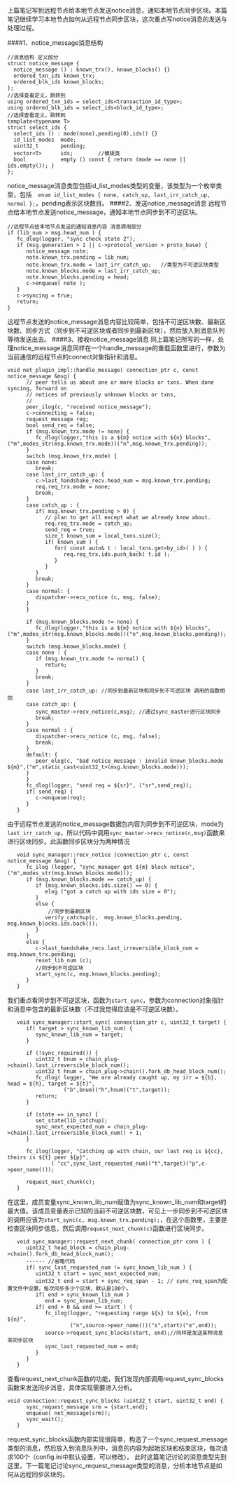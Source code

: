 上篇笔记写到远程节点给本地节点发送notice消息，通知本地节点同步区块。本篇笔记继续学习本地节点如何从远程节点同步区块，这次重点写notice消息的发送与处理过程。

####1、notice_message消息结构
```
//消息结构 定义部分
struct notice_message {
  notice_message () : known_trx(), known_blocks() {}
  ordered_txn_ids known_trx;
  ordered_blk_ids known_blocks;
};
//选择查看定义，跳转到
using ordered_txn_ids = select_ids<transaction_id_type>;
using ordered_blk_ids = select_ids<block_id_type>;
//选择查看定义，跳转到
template<typename T>
struct select_ids {
  select_ids () : mode(none),pending(0),ids() {}
  id_list_modes  mode;
  uint32_t       pending;
  vector<T>      ids;        //模板类
  bool           empty () const { return (mode == none || ids.empty()); }
};
```
notice_message消息类型包括id_list_modes类型的变量，该类型为一个枚举类型，包括`  enum id_list_modes {
    none,
    catch_up,
    last_irr_catch_up,
    normal
  };`，pending表示区块数目。
####2、发送notice_message消息
远程节点给本地节点发送notice_message，通知本地节点同步到不可逆区块。
```
//远程节点给本地节点发送的通知消息内容 消息调用部分
if (lib_num > msg.head_num ) {
   fc_dlog(logger, "sync check state 2");
   if (msg.generation > 1 || c->protocol_version > proto_base) {
      notice_message note;
      note.known_trx.pending = lib_num;
      note.known_trx.mode = last_irr_catch_up;   //类型为不可逆区块类型
      note.known_blocks.mode = last_irr_catch_up;
      note.known_blocks.pending = head;
      c->enqueue( note );
   }
   c->syncing = true;
   return;
}
```
远程节点发送的notice_message消息内容比较简单，包括不可逆区块数、最新区块数、同步方式（同步到不可逆区块或者同步到最新区块），然后放入到消息队列等待发送出去。
####3、接收notice_message消息
同上篇笔记所写的一样，处理notice_message消息同样在一个handle_message的重载函数里进行，参数为当前通信的远程节点的connect对象指针和消息。
```
void net_plugin_impl::handle_message( connection_ptr c, const notice_message &msg) {
      // peer tells us about one or more blocks or txns. When done syncing, forward on
      // notices of previously unknown blocks or txns,
      //
      peer_ilog(c, "received notice_message");
      c->connecting = false;
      request_message req;
      bool send_req = false;
      if (msg.known_trx.mode != none) {
         fc_dlog(logger,"this is a ${m} notice with ${n} blocks", ("m",modes_str(msg.known_trx.mode))("n",msg.known_trx.pending));
      }
      switch (msg.known_trx.mode) {
      case none:
         break;
      case last_irr_catch_up: {
         c->last_handshake_recv.head_num = msg.known_trx.pending;
         req.req_trx.mode = none;
         break;
      }
      case catch_up : {
         if( msg.known_trx.pending > 0) {
            // plan to get all except what we already know about.
            req.req_trx.mode = catch_up;
            send_req = true;
            size_t known_sum = local_txns.size();
            if( known_sum ) {
               for( const auto& t : local_txns.get<by_id>( ) ) {
                  req.req_trx.ids.push_back( t.id );
               }
            }
         }
         break;
      }
      case normal: {
         dispatcher->recv_notice (c, msg, false);
      }
      }

      if (msg.known_blocks.mode != none) {
         fc_dlog(logger,"this is a ${m} notice with ${n} blocks", ("m",modes_str(msg.known_blocks.mode))("n",msg.known_blocks.pending));
      }
      switch (msg.known_blocks.mode) {
      case none : {
         if (msg.known_trx.mode != normal) {
            return;
         }
         break;
      }
      case last_irr_catch_up: //同步到最新区块和同步到不可逆区块 调用的函数相同
      case catch_up: {
         sync_master->recv_notice(c,msg); //通过sync_master进行区块同步
         break;
      }
      case normal : {
         dispatcher->recv_notice (c, msg, false);
         break;
      }
      default: {
         peer_elog(c, "bad notice_message : invalid known_blocks.mode ${m}",("m",static_cast<uint32_t>(msg.known_blocks.mode)));
      }
      }
      fc_dlog(logger, "send req = ${sr}", ("sr",send_req));
      if( send_req) {
         c->enqueue(req);
      }
   }
```
由于远程节点发送的notice_message数据包内容为同步到不可逆区块，mode为`last_irr_catch_up`，所以代码中调用`sync_master->recv_notice(c,msg)`函数来进行区块同步。此函数同步区块分为两种情况
```
   void sync_manager::recv_notice (connection_ptr c, const notice_message &msg) {
      fc_ilog (logger, "sync_manager got ${m} block notice",("m",modes_str(msg.known_blocks.mode)));
      if (msg.known_blocks.mode == catch_up) {
         if (msg.known_blocks.ids.size() == 0) {
            elog ("got a catch up with ids size = 0");
         }
         else {
             //同步到最新区块
            verify_catchup(c,  msg.known_blocks.pending, msg.known_blocks.ids.back());
         }
      }
      else {
         c->last_handshake_recv.last_irreversible_block_num = msg.known_trx.pending;
         reset_lib_num (c);
         //同步到不可逆区块
         start_sync(c, msg.known_blocks.pending);
      }
   }
```
我们重点看同步到不可逆区块，函数为`start_sync`，参数为connection对象指针和消息中包含的最新区块数（不过我觉得应该是不可逆区块数）。
```
   void sync_manager::start_sync( connection_ptr c, uint32_t target) {
      if( target > sync_known_lib_num) {
         sync_known_lib_num = target;
      }

      if (!sync_required()) {
         uint32_t bnum = chain_plug->chain().last_irreversible_block_num();
         uint32_t hnum = chain_plug->chain().fork_db_head_block_num();
         fc_dlog( logger, "We are already caught up, my irr = ${b}, head = ${h}, target = ${t}",
                  ("b",bnum)("h",hnum)("t",target));
         return;
      }

      if (state == in_sync) {
         set_state(lib_catchup);
         sync_next_expected_num = chain_plug->chain().last_irreversible_block_num() + 1;
      }

      fc_ilog(logger, "Catching up with chain, our last req is ${cc}, theirs is ${t} peer ${p}",
              ( "cc",sync_last_requested_num)("t",target)("p",c->peer_name()));

      request_next_chunk(c);
   }
```
在这里，成员变量sync_known_lib_num赋值为sync_known_lib_num和target的最大值。该成员变量表示已知的当前不可逆区块数，可见上一步同步到不可逆区块的调用应该为`start_sync(c, msg.known_trx.pending);`，在这个函数里，主要是检查区块同步信息，然后调用`request_next_chunk(c)`函数进行区块同步。
```
   void sync_manager::request_next_chunk( connection_ptr conn ) {
      uint32_t head_block = chain_plug->chain().fork_db_head_block_num();
      ······ //省略代码
      if( sync_last_requested_num != sync_known_lib_num ) {
         uint32_t start = sync_next_expected_num;
         uint32_t end = start + sync_req_span - 1; // sync_req_span为配置文件中设置，每次同步多少个区块，默认是100个。
         if( end > sync_known_lib_num )
            end = sync_known_lib_num;
         if( end > 0 && end >= start ) {
            fc_ilog(logger, "requesting range ${s} to ${e}, from ${n}",
                    ("n",source->peer_name())("s",start)("e",end));
            source->request_sync_blocks(start, end);//同样是发送某种消息来同步区块
            sync_last_requested_num = end;
         }
      }
   }
```
查看request_next_chunk函数的功能，我们发现内部调用request_sync_blocks函数来发送同步消息，具体实现需要进入分析。
```
void connection::request_sync_blocks (uint32_t start, uint32_t end) {
      sync_request_message srm = {start,end};
      enqueue( net_message(srm));
      sync_wait();
   }
```
request_sync_blocks函数内部实现很简单，构造了一个sync_request_message类型的消息，然后放入到消息队列中，消息的内容为起始区块和结束区块，每次请求100个（config.ini中默认设置，可以修改）。
此时这篇笔记讨论的消息类型先到这里，下一篇笔记讨论sync_request_message类型的消息，分析本地节点是如何从远程同步区块的。